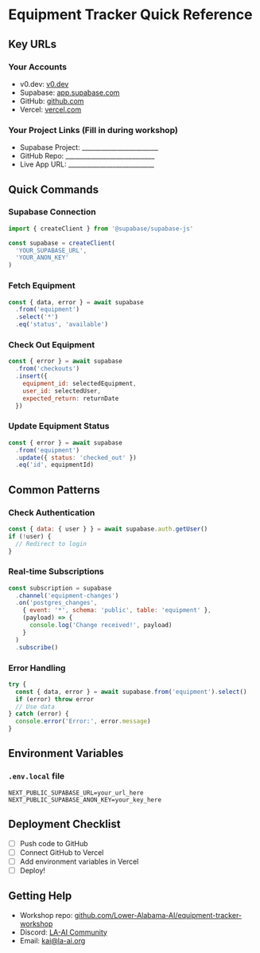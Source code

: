# Equipment Tracker Quick Reference

## Key URLs

### Your Accounts
- v0.dev: [v0.dev](https://v0.dev)
- Supabase: [app.supabase.com](https://app.supabase.com)
- GitHub: [github.com](https://github.com)
- Vercel: [vercel.com](https://vercel.com)

### Your Project Links (Fill in during workshop)
- Supabase Project: ________________________
- GitHub Repo: ____________________________
- Live App URL: ___________________________

## Quick Commands

### Supabase Connection
```javascript
import { createClient } from '@supabase/supabase-js'

const supabase = createClient(
  'YOUR_SUPABASE_URL',
  'YOUR_ANON_KEY'
)
```

### Fetch Equipment
```javascript
const { data, error } = await supabase
  .from('equipment')
  .select('*')
  .eq('status', 'available')
```

### Check Out Equipment
```javascript
const { error } = await supabase
  .from('checkouts')
  .insert({
    equipment_id: selectedEquipment,
    user_id: selectedUser,
    expected_return: returnDate
  })
```

### Update Equipment Status
```javascript
const { error } = await supabase
  .from('equipment')
  .update({ status: 'checked_out' })
  .eq('id', equipmentId)
```

## Common Patterns

### Check Authentication
```javascript
const { data: { user } } = await supabase.auth.getUser()
if (!user) {
  // Redirect to login
}
```

### Real-time Subscriptions
```javascript
const subscription = supabase
  .channel('equipment-changes')
  .on('postgres_changes', 
    { event: '*', schema: 'public', table: 'equipment' }, 
    (payload) => {
      console.log('Change received!', payload)
    }
  )
  .subscribe()
```

### Error Handling
```javascript
try {
  const { data, error } = await supabase.from('equipment').select()
  if (error) throw error
  // Use data
} catch (error) {
  console.error('Error:', error.message)
}
```

## Environment Variables

### `.env.local` file
```
NEXT_PUBLIC_SUPABASE_URL=your_url_here
NEXT_PUBLIC_SUPABASE_ANON_KEY=your_key_here
```

## Deployment Checklist

- [ ] Push code to GitHub
- [ ] Connect GitHub to Vercel
- [ ] Add environment variables in Vercel
- [ ] Deploy!

## Getting Help

- Workshop repo: [github.com/Lower-Alabama-AI/equipment-tracker-workshop](https://github.com/Lower-Alabama-AI/equipment-tracker-workshop)
- Discord: [LA-AI Community](https://discord.gg/la-ai)
- Email: kai@la-ai.org